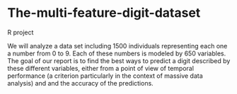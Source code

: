 # The-multi-feature-digit-dataset
R project

We will analyze a data set including 1500 individuals representing each one a number from 0 to 9. Each of these numbers is modeled by 650 variables. The goal of our report is to find the best ways to predict a digit described by these different variables, either from a point of view of temporal performance (a criterion particularly in the context of massive data analysis) and and the accuracy of the predictions.
